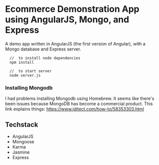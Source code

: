 #  Ecommerce Demonstration App using AngularJS, Mongo, and Express

A demo app written in AngularJS (the first version of Angular), with a Mongo database and Express server.


```
  //  to install node dependencies
  npm install

  //  to start server
  node server.js

```
### Installing Mongodb
I had problems installing Mongodb using Homebrew. It seems like there's been issues because MongoDB has become a commercial product. This link explains things:
https://www.iditect.com/how-to/58353303.html

## Techstack
* AngularJS
* Mongoose
* Karma
* Jasmine
* Express
